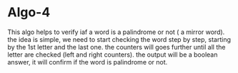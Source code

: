 # Algo-4

This algo helps to verify iaf a word is a palindrome or not ( a mirror word).
the idea is simple, we need to start checking the word step by step, starting by the 1st letter and the last one.
the counters will goes further until all the letter are checked (left and right counters).
the output will be a boolean answer, it will confirm if the word is palindrome or not.
